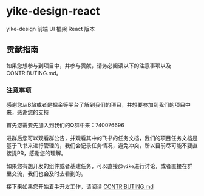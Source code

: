 # yike-design-react

yike-design 前端 UI 框架 React 版本

## 贡献指南

如果您想参与到项目中，并参与贡献，请务必阅读以下的注意事项以及CONTRIBUTING.md。

### 注意事项

感谢您从B站或者是掘金等平台了解到我们的项目，并想要参加到我们的项目中来，感谢您的支持

首先您需要先加入到我们的Q群中来：740076696

进群后您可以观看群公告，并观看其中的飞书的任务文档，我们的项目任务文档是基于飞书来进行管理的，我们会记录任务情况，避免冲突，所以目前尽可能不要直接提PR，感谢您的理解。

如果您有想开发的组件或者基建任务，可以直接@`yike`进行讨论，或者直接在群里交流，我们也会及时去看到的。

接下来如果您开始着手开发工作，请阅读 [CONTRIBUTING.md](https://github.com/ecaps1038/yike-design-react/blob/dev/CONTRIBUTING.md) 


